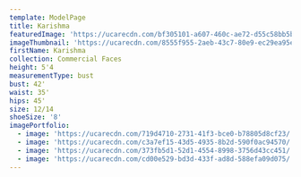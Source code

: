 ```yaml
---
template: ModelPage
title: Karishma
featuredImage: 'https://ucarecdn.com/bf305101-a607-460c-ae72-d55c58bb5b85/'
imageThumbnail: 'https://ucarecdn.com/8555f955-2aeb-43c7-80e9-ec29ea95efd4/'
firstName: Karishma
collection: Commercial Faces
height: 5'4
measurementType: bust
bust: 42'
waist: 35'
hips: 45'
size: 12/14
shoeSize: '8'
imagePortfolio:
  - image: 'https://ucarecdn.com/719d4710-2731-41f3-bce0-b78805d8cf23/'
  - image: 'https://ucarecdn.com/c3a7ef15-43d5-4935-8b2d-590f0ac94570/'
  - image: 'https://ucarecdn.com/373fb5d1-52d1-4554-8998-3756d43cc451/'
  - image: 'https://ucarecdn.com/cd00e529-bd3d-433f-ad8d-588efa09d075/'
---
```



